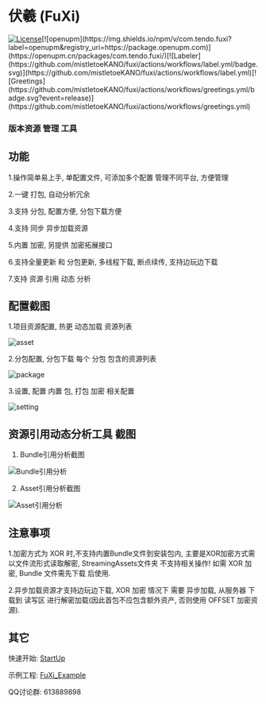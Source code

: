 # 伏羲 (FuXi) 

[![License](https://img.shields.io/github/license/mistletoeKANO/fuxi)]([https://github.com/mistletoeKANO/fuxi/blob/master/LICENSE](https://github.com/mistletoeKANO/fuxi/blob/main/LICENSE))[![openupm](https://img.shields.io/npm/v/com.tendo.fuxi?label=openupm&registry_uri=https://package.openupm.com)](https://openupm.cn/packages/com.tendo.fuxi/)[![Labeler](https://github.com/mistletoeKANO/fuxi/actions/workflows/label.yml/badge.svg)](https://github.com/mistletoeKANO/fuxi/actions/workflows/label.yml)[![Greetings](https://github.com/mistletoeKANO/fuxi/actions/workflows/greetings.yml/badge.svg?event=release)](https://github.com/mistletoeKANO/fuxi/actions/workflows/greetings.yml)

### **版本资源 管理 工具**

## 功能 
1.操作简单易上手, 单配置文件, 可添加多个配置 管理不同平台, 方便管理

2.一键 打包, 自动分析冗余

3.支持 分包, 配置方便, 分包下载方便

4.支持 同步 异步加载资源

5.内置 加密, 另提供 加密拓展接口

6.支持全量更新 和 分包更新, 多线程下载, 断点续传, 支持边玩边下载

7.支持 资源 引用 动态 分析

## 配置截图

1.项目资源配置, 热更 动态加载 资源列表

![asset](https://user-images.githubusercontent.com/33541704/173237430-d204dbb2-2ff6-441b-b28b-126b09cf3ce5.png)

2.分包配置, 分包下载 每个 分包 包含的资源列表

![package](https://user-images.githubusercontent.com/33541704/173237445-e6782f72-926e-4f22-b5fc-c6271f25099f.png)

3.设置, 配置 内置 包, 打包 加密 相关配置

![setting](https://user-images.githubusercontent.com/33541704/173237455-789474a5-58a4-40b7-af7e-7df389052b35.png)

## 资源引用动态分析工具 截图

1. Bundle引用分析截图

![Bundle引用分析](https://user-images.githubusercontent.com/33541704/175015909-124be746-de0c-4da0-9ba9-a9f1dcb6f0e5.png)

2. Asset引用分析截图

![Asset引用分析](https://user-images.githubusercontent.com/33541704/175016039-cfa83c2a-4e2f-4b4f-aaf3-64121d0e31be.png)

## 注意事项

1.加密方式为 XOR 时,不支持内置Bundle文件到安装包内, 主要是XOR加密方式需以文件流形式读取解密, StreamingAssets文件夹 不支持相关操作! 如需 XOR 加密, Bundle 文件需先下载 后使用.

2.异步加载资源才支持边玩边下载, XOR 加密 情况下 需要 异步加载, 从服务器 下载到 读写区 进行解密加载(因此首包不应包含额外资产, 否则使用 OFFSET 加密资源).

## 其它

快速开始: [StartUp](https://github.com/mistletoeKANO/fuxi/blob/main/StartUp.md)

示例工程: [FuXi_Example](https://github.com/mistletoeKANO/fuxi-example)

QQ讨论群: 613889898

